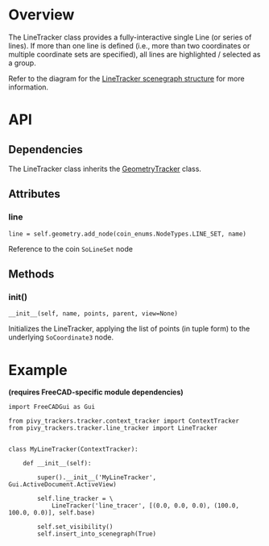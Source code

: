 # Overview

The LineTracker class provides a fully-interactive single Line (or series of lines).  If more than one line is defined (i.e., more than two coordinates or multiple coordinate sets are specified), all lines are highlighted / selected as a group.

Refer to the diagram for the [LineTracker scenegraph structure](scenegraph#line-tracker-structure) for more information.

# API 

## Dependencies

The LineTracker class inherits the [GeometryTracker](GeometryTracker) class.

## Attributes

### line
    line = self.geometry.add_node(coin_enums.NodeTypes.LINE_SET, name)
Reference to the coin `SoLineSet` node

## Methods

### __init__()
    __init__(self, name, points, parent, view=None)
Initializes the LineTracker, applying the list of points (in tuple form) to the underlying `SoCoordinate3` node.

# Example
**(requires FreeCAD-specific module dependencies)**

    import FreeCADGui as Gui

    from pivy_trackers.tracker.context_tracker import ContextTracker
    from pivy_trackers.tracker.line_tracker import LineTracker


    class MyLineTracker(ContextTracker):

        def __init__(self):

            super().__init__('MyLineTracker', Gui.ActiveDocument.ActiveView)

            self.line_tracker = \
                LineTracker('line_tracer', [(0.0, 0.0, 0.0), (100.0, 100.0, 0.0)], self.base)

            self.set_visibility()
            self.insert_into_scenegraph(True)
    